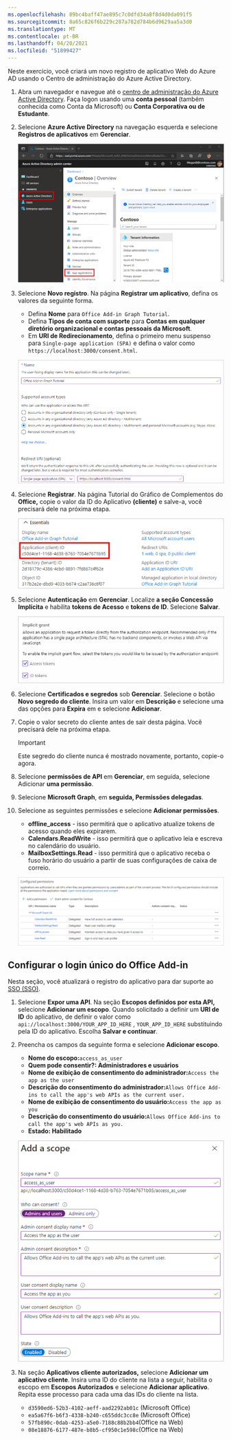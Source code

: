 ```yaml
---
ms.openlocfilehash: 89bc4baff47ae895c7c0dfd34a8f8d4d0da091f5
ms.sourcegitcommit: 8a65c826f6b229c287a782d784b6d9629aa5a3d0
ms.translationtype: MT
ms.contentlocale: pt-BR
ms.lasthandoff: 04/20/2021
ms.locfileid: "51899427"
---
```

<!-- markdownlint-disable MD002 MD041 -->

Neste exercício, você criará um novo registro de aplicativo Web do Azure AD usando o Centro de administração do Azure Active Directory.

1. Abra um navegador e navegue até o [centro de administração do Azure Active Directory](https://aad.portal.azure.com). Faça logon usando uma **conta pessoal** (também conhecida como Conta da Microsoft) ou **Conta Corporativa ou de Estudante**.

1. Selecione **Azure Active Directory** na navegação esquerda e selecione **Registros de aplicativos** em **Gerenciar**.

    ![Uma captura de tela dos registros do aplicativo ](images/app-registrations.png)

1. Selecione **Novo registro**. Na página **Registrar um aplicativo**, defina os valores da seguinte forma.

    - Defina **Nome** para `Office Add-in Graph Tutorial`.
    - Defina **Tipos de conta com suporte** para **Contas em qualquer diretório organizacional e contas pessoais da Microsoft**.
    - Em **URI de Redirecionamento**, defina o primeiro menu suspenso para `Single-page application (SPA)` e defina o valor como `https://localhost:3000/consent.html`.

    ![Captura de tela da página Registrar um aplicativo](images/register-an-app.png)

1. Selecione **Registrar**. Na página Tutorial do Gráfico de Complementos do **Office,** copie o valor da ID do Aplicativo **(cliente)** e salve-a, você precisará dele na próxima etapa.

    ![Captura de tela da ID do aplicativo do novo registro do aplicativo](images/application-id.png)

1. Selecione **Autenticação** em **Gerenciar**. Localize **a seção Concessão Implícita** e habilita **tokens de Acesso** e **tokens de ID**. Selecione **Salvar**.

    ![Uma captura de tela da seção Concessão Implícita](./images/aad-implicit-grant.png)

1. Selecione **Certificados e segredos** sob **Gerenciar**. Selecione o botão **Novo segredo do cliente**. Insira um valor em **Descrição** e selecione uma das opções para **Expira** em e selecione **Adicionar**.

1. Copie o valor secreto do cliente antes de sair desta página. Você precisará dele na próxima etapa.

    > [!IMPORTANT]
    > Este segredo do cliente nunca é mostrado novamente, portanto, copie-o agora.

1. Selecione **permissões de API** em **Gerenciar**, em seguida, selecione Adicionar **uma permissão**.

1. Selecione **Microsoft Graph**, em **seguida, Permissões delegadas**.

1. Selecione as seguintes permissões e selecione **Adicionar permissões**.

    - **offline_access** - isso permitirá que o aplicativo atualize tokens de acesso quando eles expirarem.
    - **Calendars.ReadWrite** - isso permitirá que o aplicativo leia e escreva no calendário do usuário.
    - **MailboxSettings.Read** - isso permitirá que o aplicativo receba o fuso horário do usuário a partir de suas configurações de caixa de correio.

    ![Uma captura de tela das permissões configuradas](images/configured-permissions.png)

## <a name="configure-office-add-in-single-sign-on"></a>Configurar o login único do Office Add-in

Nesta seção, você atualizará o registro do aplicativo para dar suporte ao [SSO (SSO)](https://docs.microsoft.com/office/dev/add-ins/develop/sso-in-office-add-ins).

1. Selecione **Expor uma API**. Na seção **Escopos definidos por esta API,** selecione **Adicionar um escopo**. Quando solicitado a definir um **URI de ID** do aplicativo, de definir o valor como `api://localhost:3000/YOUR_APP_ID_HERE` , `YOUR_APP_ID_HERE` substituindo pela ID do aplicativo. Escolha **Salvar e continuar**.

1. Preencha os campos da seguinte forma e selecione **Adicionar escopo**.

    - **Nome do escopo:**`access_as_user`
    - **Quem pode consentir?: Administradores e usuários**
    - **Nome de exibição de consentimento do administrador:**`Access the app as the user`
    - **Descrição do consentimento do administrador:**`Allows Office Add-ins to call the app's web APIs as the current user.`
    - **Nome de exibição de consentimento do usuário:**`Access the app as you`
    - **Descrição do consentimento do usuário:**`Allows Office Add-ins to call the app's web APIs as you.`
    - **Estado: Habilitado**

    ![Uma captura de tela do formulário Adicionar um escopo](images/add-scope.png)

1. Na seção **Aplicativos cliente autorizados,** selecione **Adicionar um aplicativo cliente**. Insira uma ID do cliente na lista a seguir, habilita o escopo em **Escopos Autorizados** e selecione **Adicionar aplicativo**. Repita esse processo para cada uma das IDs do cliente na lista.

    - `d3590ed6-52b3-4102-aeff-aad2292ab01c` (Microsoft Office)
    - `ea5a67f6-b6f3-4338-b240-c655ddc3cc8e` (Microsoft Office)
    - `57fb890c-0dab-4253-a5e0-7188c88b2bb4`(Office na Web)
    - `08e18876-6177-487e-b8b5-cf950c1e598c`(Office na Web)
